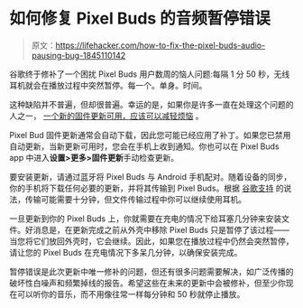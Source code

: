 # 如何修复 Pixel Buds 的音频暂停错误

> 原文：<https://lifehacker.com/how-to-fix-the-pixel-buds-audio-pausing-bug-1845110142>

谷歌终于修补了一个困扰 Pixel Buds 用户数周的恼人问题:每隔 1 分 50 秒，无线耳机就会在播放过程中突然暂停。每一个。单身。时间。



这种缺陷并不普遍，但却很普遍。幸运的是，如果你是许多一直在处理这个问题的人之一， [一个新的固件更新可用，应该可以减轻烦恼](https://support.google.com/googlepixelbuds/thread/71558779?hl=en) 。

Pixel Bud 固件更新通常会自动下载，因此您可能已经应用了补丁。如果您已禁用自动更新，当新更新可用时，您会在手机上收到通知。你也可以在 Pixel Buds app 中进入**设置>更多>固件更新**手动检查更新。

要安装更新，请通过蓝牙将 Pixel Buds 与 Android 手机配对。随着设备的同步，你的手机将下载任何必要的更新，并将其传输到 Pixel Buds。根据 [谷歌支持](https://support.google.com/googlepixelbuds/answer/9642078?hl=en) 的说法，传输可能需要十分钟，但文件传输过程中你可以继续使用耳机。

一旦更新到你的 Pixel Buds 上，你就需要在充电的情况下给耳塞几分钟来安装文件。好消息是，在更新完成之前从外壳中移除 Pixel Buds 只是暂停了该过程——当您将它们放回外壳时，它会继续。因此，如果您在播放过程中仍然会突然暂停，请让您的 Pixel Buds 在充电情况下多呆几分钟，以确保安装完成。

暂停错误是此次更新中唯一修补的问题，但还有很多问题需要解决，如广泛传播的破坏性白噪声和频繁掉线的报告。希望这些在未来的更新中会被修补，但至少你现在可以听你的音乐，而不用像往常一样每分钟和 50 秒就停止播放。